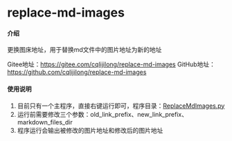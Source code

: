 # replace-md-images

#### 介绍
更换图床地址，用于替换md文件中的图片地址为新的地址

Gitee地址：https://gitee.com/cqlijilong/replace-md-images
GitHub地址：https://github.com/cqlijilong/replace-md-images

#### 使用说明

1. 目前只有一个主程序，直接右键运行即可，程序目录：[ReplaceMdImages.py](main/ReplaceMdImages.py)
2. 运行前需要修改三个参数：old_link_prefix、new_link_prefix、markdown_files_dir
3. 程序运行会输出被修改的图片地址和修改后的图片地址

